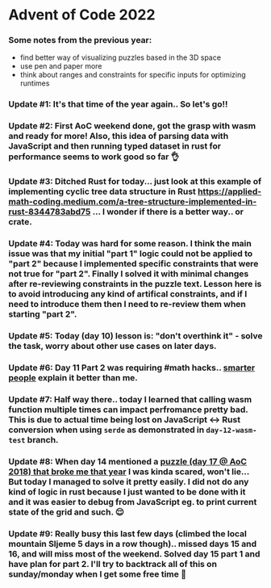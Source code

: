 # Advent of Code 2022

### Some notes from the previous year:
* find better way of visualizing puzzles based in the 3D space
* use pen and paper more
* think about ranges and constraints for specific inputs for optimizing runtimes

### Update #1: It's that time of the year again.. So let's go!!
### Update #2: First AoC weekend done, got the grasp with wasm and ready for more! Also, this idea of parsing data with JavaScript and then running typed dataset in rust for performance seems to work good so far 👌
### Update #3: Ditched Rust for today... just look at this example of implementing cyclic tree data structure in Rust https://applied-math-coding.medium.com/a-tree-structure-implemented-in-rust-8344783abd75 ... I wonder if there is a better way.. or crate.
### Update #4: Today was hard for some reason. I think the main issue was that my initial "part 1" logic could not be applied to "part 2" because I implemented specific constraints that were not true for "part 2". Finally I solved it with minimal changes after re-reviewing constraints in the puzzle text. Lesson here is to avoid introducing any kind of artifical constraints, and if I need to introduce them then I need to re-review them when starting "part 2".
### Update #5: Today (day 10) lesson is: "don't overthink it" - solve the task, worry about other use cases on later days.
### Update #6: Day 11 Part 2 was requiring #math hacks.. [smarter people](https://www.reddit.com/r/adventofcode/comments/zifqmh/2022_day_11_solutions/) explain it better than me.
### Update #7: Half way there.. today I learned that calling wasm function multiple times can impact perfromance pretty bad. This is due to actual time being lost on JavaScript <-> Rust conversion when using `serde` as demonstrated in `day-12-wasm-test` branch.
### Update #8: When day 14 mentioned a [puzzle (day 17 @ AoC 2018) that broke me that year](https://github.com/capJavert/advent-of-code-2018#update-8-nope-this-week-is-even-harder-this-year-puzzles-really-have-some-complex-problems-its-starting-to-take-too-much-time-per-day-finished-day-18-though-barely-ohhh) I was kinda scared, won't lie... But today I managed to solve it pretty easily. I did not do any kind of logic in rust because I just wanted to be done with it and it was easier to debug from JavaScript eg. to print current state of the grid and such. :relieved:
### Update #9: Really busy this last few days (climbed the local mountain Sljeme 5 days in a row though).. missed days 15 and 16, and will miss most of the weekend. Solved day 15 part 1 and have plan for part 2. I'll try to backtrack all of this on sunday/monday when I get some free time 👐
